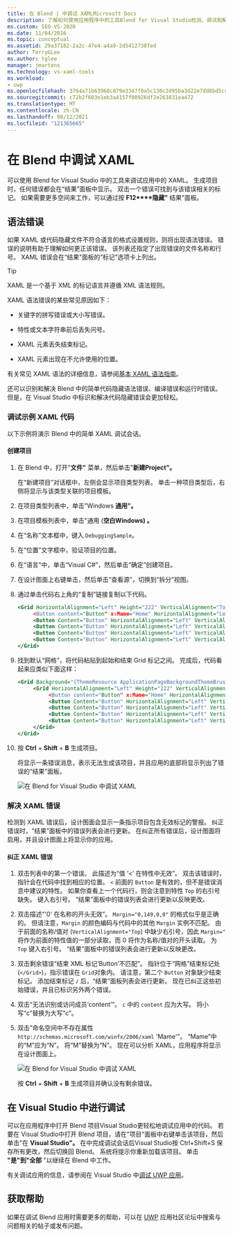 ```yaml
---
title: 在 Blend | 中调试 XAMLMicrosoft Docs
description: 了解如何使用应用程序中的工具Blend for Visual Studio检测、调试和解决应用中的 XAML 错误。
ms.custom: SEO-VS-2020
ms.date: 11/04/2016
ms.topic: conceptual
ms.assetid: 29a37182-2a2c-47e4-a4a9-2d5412738fed
author: TerryGLee
ms.author: tglee
manager: jmartens
ms.technology: vs-xaml-tools
ms.workload:
- uwp
ms.openlocfilehash: 3764a71b63968c879e3347f0a5c130c2d95ba3d22e7dd8bd5cc8914ccfa50669
ms.sourcegitcommit: c72b2f603e1eb3a4157f00926df2e263831ea472
ms.translationtype: MT
ms.contentlocale: zh-CN
ms.lasthandoff: 08/12/2021
ms.locfileid: "121365665"
---
```

# <a name="debug-xaml-in-blend"></a>在 Blend 中调试 XAML

可以使用 Blend for Visual Studio 中的工具来调试应用中的 XAML。 生成项目时，任何错误都会在“结果”面板中显示。 双击一个错误可找到与该错误相关的标记。 如果需要更多空间来工作，可以通过按 **F12****隐藏"** 结果"面板。

## <a name="syntax-errors"></a>语法错误

如果 XAML 或代码隐藏文件不符合语言的格式设置规则，则将出现语法错误。 错误的说明有助于理解如何更正该错误。 该列表还指定了出现错误的文件名称和行号。 XAML 错误会在“结果”面板的“标记”选项卡上列出。

> [!TIP]
> XAML 是一个基于 XML 的标记语言并遵循 XML 语法规则。

XAML 语法错误的某些常见原因如下：

- 关键字的拼写错误或大小写错误。

- 特性或文本字符串前后丢失问号。

- XAML 元素丢失结束标记。

- XAML 元素出现在不允许使用的位置。

有关常见 XAML 语法的详细信息，请参阅[基本 XAML 语法指南](/windows/uwp/xaml-platform/xaml-syntax-guide)。

还可以识别和解决 Blend 中的简单代码隐藏语法错误、编译错误和运行时错误。 但是，在 Visual Studio 中标识和解决代码隐藏错误会更加轻松。

### <a name="debugging-sample-xaml-code"></a>调试示例 XAML 代码

以下示例将演示 Blend 中的简单 XAML 调试会话。

#### <a name="to-create-a-project"></a>创建项目

1. 在 Blend 中，打开"**文件"** 菜单，然后单击"**新建Project"。**

    在“新建项目”对话框中，左侧会显示项目类型列表。 单击一种项目类型后，右侧将显示与该类型关联的项目模板。

2. 在项目类型列表中，单击"Windows **通用"。**

3. 在项目模板列表中，单击"通用 (**空白Windows) 。**

4. 在“名称”文本框中，键入 `DebuggingSample`。 

5. 在“位置”文字框中，验证项目的位置。

6. 在“语言”中，单击“Visual C#”，然后单击“确定”创建项目。

7. 在设计图面上右键单击，然后单击“查看源”，切换到“拆分”视图。 

8. 通过单击代码右上角的“复制”链接复制以下代码。

   ```xml
   <Grid HorizontalAlignment="Left" Height="222" VerticalAlignment="Top>
        <Button content="Button" x:Mame="Home" HorizontalAlignment="Left" VerticalAlignment="Top"/>
        <Button Content="Button" HorizontalAlignment="Left" VerticalAlignment="Top" Margin="0,38,0,0">
        <Button Content="Button" HorizontalAlignment="Left" VerticalAlignment="Top" Margin="0,75,0,0"/>
        <Button Content="Button" HorizontalAlignment="Left" VerticalAlignment="Top" Margin="0,112,0,0"/>
        <Button Content="Button" HorizontalAlignment="Left" VerticalAlignment="Top Margin="0,149,0,0"/>
   </Grid>
   ```

9. 找到默认“网格”，将代码粘贴到起始和结束 Grid 标记之间。 完成后，代码看起来应类似下面这样：

    ```xml
    <Grid Background="{ThemeResource ApplicationPageBackgroundThemeBrush}">
         <Grid HorizontalAlignment="Left" Height="222" VerticalAlignment="Top>
              <Button content="Button" x:Mame="Home" HorizontalAlignment="Left" VerticalAlignment="Top"/>
              <Button Content="Button" HorizontalAlignment="Left" VerticalAlignment="Top" Margin="0,38,0,0">
              <Button Content="Button" HorizontalAlignment="Left" VerticalAlignment="Top" Margin="0,75,0,0"/>
              <Button Content="Button" HorizontalAlignment="Left" VerticalAlignment="Top" Margin="0,112,0,0"/>
              <Button Content="Button" HorizontalAlignment="Left" VerticalAlignment="Top Margin="0,149,0,0"/>
         </Grid>
    </Grid>
    ```

10. 按 **Ctrl** + **Shift** + **B** 生成项目。

    将显示一条错误消息，表示无法生成该项目，并且应用的底部将显示列出了错误的“结果”面板。

    ![在 Blend for Visual Studio 中调试 XAML](../debugger/media/blend_debugxaml_xaml.png "blend_debugXAML_XAML")

### <a name="resolve-xaml-errors"></a>解决 XAML 错误

检测到 XAML 错误后，设计图面会显示一条指示项目包含无效标记的警报。 纠正错误时，“结果”面板中的错误列表会进行更新。 在纠正所有错误后，设计图面将启用，并且设计图面上将显示你的应用。

#### <a name="to-resolve-the-xaml-errors"></a>纠正 XAML 错误

1. 双击列表中的第一个错误。 此描述为“值 ‘<’ 在特性中无效”。 双击该错误时，指针会在代码中找到相应的位置。 `<` 前面的 `Button` 是有效的，但不是错误消息中建议的特性。 如果你查看上一个代码行，则会注意到特性 `Top` 的右引号缺失。 键入右引号。 “结果”面板中的错误列表会进行更新以反映更改。

2. 双击描述“'0' 在名称的开头无效”。 `Margin="0,149,0,0"` 的格式似乎是正确的。 但请注意，`Margin` 的颜色编码与代码中的其他 `Margin` 实例不匹配。 由于前面的名称/值对 (`VerticalAlignment="Top`) 中缺少右引号，因此 `Margin="` 将作为前面的特性值的一部分读取，而 0 将作为名称/值对的开头读取。 为 `Top` 键入右引号。 “结果”面板中的错误列表会进行更新以反映更改。

3. 双击剩余错误“结束 XML 标记‘Button’不匹配”。 指针位于“网格”结束标记处 (`</Grid>`)，指示错误在 `Grid`对象内。 请注意，第二个 `Button` 对象缺少结束标记。 添加结束标记 `/` 后，“结果”面板列表会进行更新。 现在已纠正这些初始错误，并且已标识另外两个错误。

4. 双击“无法识别或访问成员‘content’”。 `c` 中的 `content` 应为大写。 将小写“c”替换为大写“c”。

5. 双击"命名空间中不存在属性 `http://schemas.microsoft.com/winfx/2006/xaml` 'Mame'"。 “Mame”中的“M”应为“N”。 将“M”替换为“N”。 现在可以分析 XAML，应用程序将显示在设计图面上。

    ![在 Blend for Visual Studio 中调试 XAML](../debugger/media/blend_debugartboard_xaml.png "blend_debugArtboard_XAML")

    按 **Ctrl** + **Shift** + **B** 生成项目并确认没有剩余错误。

## <a name="debug-in-visual-studio"></a>在 Visual Studio 中进行调试

可以在应用程序中打开 Blend 项目Visual Studio更轻松地调试应用中的代码。 若要在 Visual Studio中打开 Blend 项目，请在"项目"面板中右键单击该项目，然后单击"在 **Visual Studio"。** 在中完成调试会话后Visual Studio按 Ctrl+Shift+S 保存所有更改，然后切换回 Blend。 系统将提示你重新加载该项目。 单击 **"是"到"全部** "以继续在 Blend 中工作。

有关调试应用的信息，请参阅在 Visual Studio 中[调试 UWP 应用](../debugger/debugging-windows-store-and-windows-universal-apps.md)。

## <a name="get-help"></a>获取帮助

如果在调试 Blend 应用时需要更多的帮助，可以在 [UWP](https://social.msdn.microsoft.com/Forums/windowsapps/home?category=windowsapps) 应用社区论坛中搜索与问题相关的帖子或发布问题。

